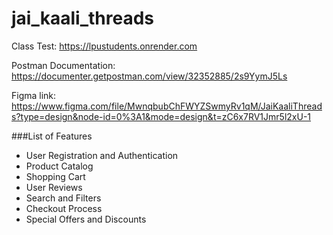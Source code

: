 # jai_kaali_threads

Class Test: https://lpustudents.onrender.com

Postman Documentation: https://documenter.getpostman.com/view/32352885/2s9YymJ5Ls

Figma link: https://www.figma.com/file/MwnqbubChFWYZSwmyRv1qM/JaiKaaliThreads?type=design&node-id=0%3A1&mode=design&t=zC6x7RV1Jmr5l2xU-1

###List of Features
- User Registration and Authentication
- Product Catalog
- Shopping Cart
- User Reviews
- Search and Filters
- Checkout Process
- Special Offers and Discounts
